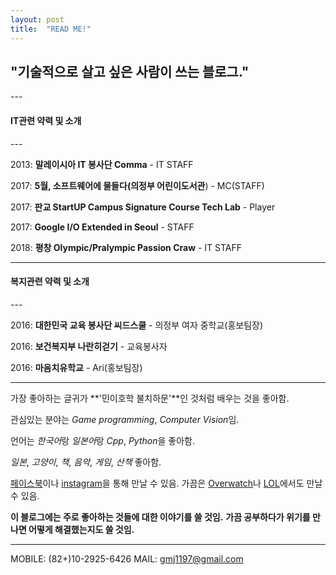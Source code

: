 ```yaml
---
layout: post
title:  "READ ME!"
---
```

<!--more-->
<h2>"기술적으로 살고 싶은 사람이 쓰는 블로그."</h2>
---

<h4>IT관련 약력 및 소개</h4>
---

2013: **말레이시아 IT 봉사단 Comma** - IT STAFF

2017: **5월, 소프트웨어에 물들다(의정부 어린이도서관**) - MC(STAFF)

2017: **판교 StartUP Campus Signature Course Tech Lab** - Player

2017: **Google I/O Extended in Seoul** - STAFF

2018: **평창 Olympic/Pralympic Passion Craw** - IT STAFF


---
<h4>복지관련 약력 및 소개</h4>
---


2016: **대한민국 교육 봉사단 씨드스쿨** - 의정부 여자 중학교(홍보팀장)

2016: **보건복지부 나란히걷기** - 교육봉사자

2016: **마음치유학교** - Ari(홍보팀장)

---

가장 좋아하는 글귀가 **'민이호학 불치하문'**인 것처럼 배우는 것을 좋아함.

관심있는 분야는 *Game programming*, *Computer Vision*임.

언어는 *한국어*랑 *일본어*랑 *Cpp*, *Python*을 좋아함.

*일본*, *고양이*, *책*, *음악*, *게임*, *산책* 좋아함.

[페이스북][facebook]이나 [instagram][instagram]을 통해 만날 수 있음.
가끔은 [Overwatch][overwatch]나 [LOL][lol]에서도 만날 수 있음.

**이 블로그에는 주로 좋아하는 것들에 대한 이야기를 쓸 것임.**
**가끔 공부하다가 위기를 만나면 어떻게 해결했는지도 쓸 것임.**

---

MOBILE: (82+)10-2925-6426
MAIL: gmj1197@gmail.com

[facebook]:    	https://www.facebook.com/profile.php?id=100004139834462

[instagram]:   	https://www.instagram.com/dev_jm/

[overwatch]: 	https://playoverwatch.com/en-us/career/pc/kr/%EB%82%98%EB%8A%94-31973

[lol]: 			https://www.op.gg/summoner/userName=demu
